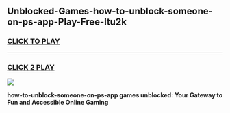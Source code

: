 
## Unblocked-Games-how-to-unblock-someone-on-ps-app-Play-Free-ltu2k
<h3>
<a href="https://premium76.site?title=how-to-unblock-someone-on-ps-app&ref=20M">CLICK TO PLAY</a></h3>
<hr>

<h3>
<a href="https://premium76.site?title=how-to-unblock-someone-on-ps-app&ref=20M">CLICK 2 PLAY</a>
  
</h3>

<a href="https://premium76.site?title=how-to-unblock-someone-on-ps-app&ref=19M"><img src="https://clearcache.store/games.png"></a>


**how-to-unblock-someone-on-ps-app games unblocked: Your Gateway to Fun and Accessible Online Gaming**
